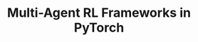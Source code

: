 ---
layout: page 
title: Multi-Agent RL Frameworks in PyTorch  
description: Forked this cool repository that implements CommNet, BiCnet and MADDPG --- some of the state-of-art multi-agent RL frameworks. I am building upon it to incorporate some of the new ideas that I have in mind. I would also upgrade the repository to support PettingZoo Multi-Agent environments. 
img: assets/img/marl.png
redirect: https://github.com/Nikunj-Gupta/CommNet-Pytorch 
importance: 1 
category: IRL Lab
--- 